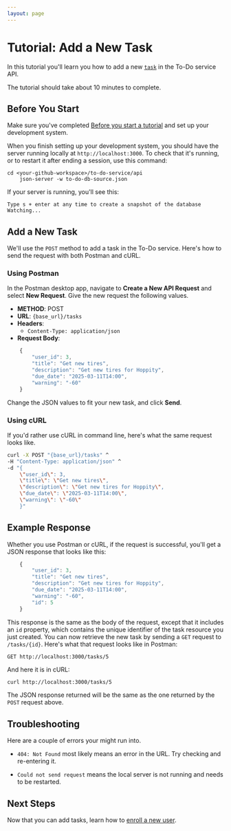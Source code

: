 ```yaml
---
layout: page
---
```


# Tutorial: Add a New Task

In this tutorial you'll learn you how to
add a new [`task`](../api/task.md) in the To-Do service API.

The tutorial should take about 10 minutes to complete.

## Before You Start

Make sure you've completed [Before you start a tutorial](../before-you-start-a-tutorial.md) and set up your development system. 

When you finish setting up your development system, you should have the server running locally at `http://localhost:3000`. To check that it's running, or to restart it after ending a session, use this command:


```shell
cd <your-github-workspace>/to-do-service/api
    json-server -w to-do-db-source.json
```

If your server is running, you'll see this:

```
Type s + enter at any time to create a snapshot of the database
Watching...
```

## Add a New Task

We'll use the `POST` method to add a task in the To-Do service. Here's how to send the request with both Postman and cURL.


### Using Postman

In the Postman desktop app, navigate to **Create a New API Request** and select **New Request**. Give the new request the following values.

* **METHOD**: POST
* **URL**: `{base_url}/tasks`
* **Headers**: 
    * `Content-Type: application/json`  
* **Request Body**: 

```js
    {
        "user_id": 3,
        "title": "Get new tires",
        "description": "Get new tires for Hoppity",
        "due_date": "2025-03-11T14:00",
        "warning": "-60"
    }
```

Change the JSON values to fit your new task, and click **Send**.

### Using cURL

If you'd rather use cURL in command line, here's what the same request looks like.

```sh
curl -X POST "{base_url}/tasks" ^
-H "Content-Type: application/json" ^
-d "{
    \"user_id\": 3,
    \"title\": \"Get new tires\",
    \"description\": \"Get new tires for Hoppity\",
    \"due_date\": \"2025-03-11T14:00\",
    \"warning\": \"-60\"
    }"
```

## Example Response

Whether you use Postman or cURL, if the request is successful, you'll get a JSON response that looks like this:

```js
    {
        "user_id": 3,
        "title": "Get new tires",
        "description": "Get new tires for Hoppity",
        "due_date": "2025-03-11T14:00",
        "warning": "-60",
        "id": 5
    }
```

This response is the same as the body of the request, except that it includes an `id` property, which contains the unique identifier of the task resource you just created. You can now retrieve the new task by sending a `GET` request to `/tasks/{id}`. Here's what that request looks like in Postman:

```
GET http://localhost:3000/tasks/5
```

And here it is in cURL:

```bash
curl http://localhost:3000/tasks/5
```

The JSON response returned will be the same as the one returned by the `POST` request above.

## Troubleshooting

Here are a couple of errors your might run into.

* `404: Not Found` most likely means an error in the URL. Try checking and re-entering it.

* `Could not send request` means the local server is not running and needs to be restarted.

## Next Steps

Now that you can add tasks, learn how to [enroll a new user](https://uwc2-apidoc.github.io/to-do-service-sp25/tutorials/enroll-a-new-user.html).
